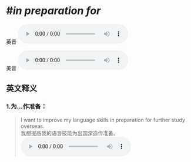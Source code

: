 # ***\#in preparation for*** 
英音
<audio src="./media/in preparation for1_AAC.aac" controls="controls"></audio>

美音
<audio src="./media/in preparation for2_AAC.aac" controls="controls"></audio>



  

英文释义
---
### 1.**为…作准备：**  

 > I want to improve my language skills in preparation for further study overseas.   
 > 我想提高我的语言技能为出国深造作准备。    
<audio src="./media/preparation-3.aac" controls="controls"></audio>


